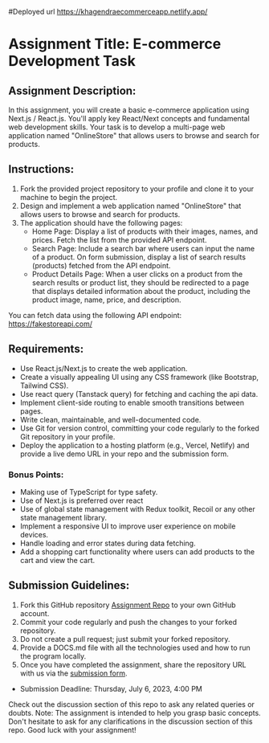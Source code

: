 #Deployed url
https://khagendraecommerceapp.netlify.app/

# Assignment Title: E-commerce Development Task

## Assignment Description:

In this assignment, you will create a basic e-commerce application using Next.js / React.js. You'll apply key React/Next concepts and fundamental web development skills. Your task is to develop a multi-page web application named "OnlineStore" that allows users to browse and search for products.

## Instructions:

1. Fork the provided project repository to your profile and clone it to your machine to begin the project.
2. Design and implement a web application named "OnlineStore" that allows users to browse and search for products.
3. The application should have the following pages:
   - Home Page: Display a list of products with their images, names, and prices. Fetch the list from the provided API endpoint.
   - Search Page: Include a search bar where users can input the name of a product. On form submission, display a list of search results (products) fetched from the API endpoint.
   - Product Details Page: When a user clicks on a product from the search results or product list, they should be redirected to a page that displays detailed information about the product, including the product image, name, price, and description.

You can fetch data using the following API endpoint: https://fakestoreapi.com/

## Requirements:

- Use React.js/Next.js to create the web application.
- Create a visually appealing UI using any CSS framework (like Bootstrap, Tailwind CSS).
- Use react query (Tanstack query) for fetching and caching the api data.
- Implement client-side routing to enable smooth transitions between pages.
- Write clean, maintainable, and well-documented code.
- Use Git for version control, committing your code regularly to the forked Git repository in your profile.
- Deploy the application to a hosting platform (e.g., Vercel, Netlify) and provide a live demo URL in your repo and the submission form.

### Bonus Points:

- Making use of TypeScript for type safety.
- Use of Next.js is preferred over react
- Use of global state management with Redux toolkit, Recoil or any other state management library.
- Implement a responsive UI to improve user experience on mobile devices.
- Handle loading and error states during data fetching.
- Add a shopping cart functionality where users can add products to the cart and view the cart.

## Submission Guidelines:

1. Fork this GitHub repository [Assignment Repo](https://github.com/internsathi/frontend-assignment) to your own GitHub account.
2. Commit your code regularly and push the changes to your forked repository.
3. Do not create a pull request; just submit your forked repository.
4. Provide a DOCS.md file with all the technologies used and how to run the program locally.
5. Once you have completed the assignment, share the repository URL with us via the [submission form](https://forms.gle/G8o13gui7hQR8p39A).

- Submission Deadline: Thursday, July 6, 2023, 4:00 PM

Check out the discussion section of this repo to ask any related queries or doubts.
Note: The assignment is intended to help you grasp basic concepts. Don't hesitate to ask for any clarifications in the discussion section of this repo. Good luck with your assignment!
